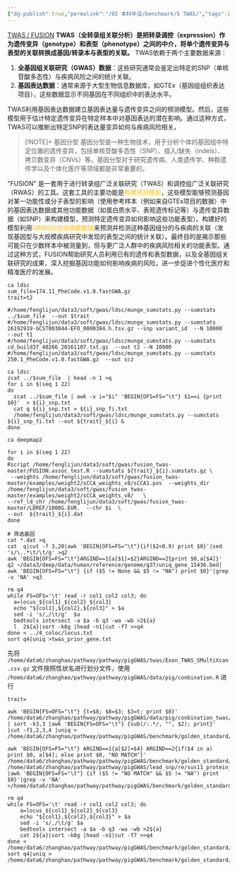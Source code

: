 ```yaml
---
{"dg-publish":true,"permalink":"/02 本科毕设/benchmark/5 TWAS/","tags":["gardenEntry"]}
---
```



[TWAS / FUSION](http://gusevlab.org/projects/fusion/) 
**TWAS（全转录组关联分析）是把转录调控（expression）作为遗传变异（genotype）和表型（phenotype）之间的中介，将单个遗传变异与表型的关联转换成基因/转录本与表型的关联。**
TWAS依赖于两个主要数据来源：
1. **全基因组关联研究（GWAS）数据**：这些研究通常会鉴定出特定的SNP（单核苷酸多态性）与疾病风险之间的统计关联。
2. **基因表达数据**：通常来源于大型生物信息数据库，如GTEx（基因组组织表达项目），这些数据显示不同基因在不同组织中的表达水平。

TWAS利用基因表达数据建立基因表达量与遗传变异之间的预测模型。然后，这些模型用于估计特定遗传变异在特定样本中对基因表达的潜在影响。通过这种方式，TWAS可以推断出特定SNP的表达量变异如何与疾病风险相关。
> [!NOTE]+ 基因分型
>   基因分型是一种生物技术，用于分析个体的基因组中特定位置的遗传变异，包括单核苷酸多态性（SNP）、插入/缺失（indels）、拷贝数变异（CNVs）等。基因分型对于研究遗传病、人类遗传学、种群遗传学以及个体化医疗等领域都是非常重要的。

"FUSION" 是一套用于进行转录组广泛关联研究（TWAS）和调控组广泛关联研究（RWAS）的工具。这套工具的主要功能是<font color="#ffc000">构建预测模型</font>，这些模型能够预测基因对某一功能性或分子表型的影响（使用参考样本（例如来自GTEx项目的数据）中的基因表达数据或其他功能数据（如蛋白质水平、表观遗传标记等）与遗传变异数据（如SNP）来构建模型，预测特定遗传变异如何影响这些功能表型）。构建好的模型利用<font color="#ffc000">GWAS的总结摘要数据</font>来预测并检测这种基因组分的与疾病的关联（发现基因型与大规模疾病研究中发现的表型之间的统计关联）。最终目的是揭示那些可能只在少数样本中被测量到，但与更广泛人群中的疾病风险相关的功能表型。通过这种方式，FUSION帮助研究人员利用已有的遗传和表型数据，以及全基因组关联研究的成果，深入挖掘基因功能如何影响疾病的风险，进一步促进个性化医疗和精准医疗的发展。

```shell
ca ldsc
sum_file=174.11_PheCode.v1.0.fastGWA.gz
trait=t2

#/home/fenglijun/data3/soft/gwas/ldsc/munge_sumstats.py --sumstats ../$sum_file  --out $trait
#/home/fenglijun/data3/soft/gwas/ldsc/munge_sumstats.py --sumstats 26192919-GCST003044-EFO_0000384.h.tsv.gz --snp variant_id  --N 10000  --out t1
#/home/fenglijun/data3/soft/gwas/ldsc/munge_sumstats.py --sumstats cd_build37_40266_20161107.txt.gz  --out t2 --N 10000
#/home/fenglijun/data3/soft/gwas/ldsc/munge_sumstats.py --sumstats 250.1_PheCode.v1.0.fastGWA.gz  --out scz

ca ldsc
zcat ../$sum_file  | head -n 1 >q
for i in $(seq 1 22)
do
  zcat ../$sum_file | awk -v i="$i" 'BEGIN{OFS=FS="\t"} $1==i {print $0}'  > ${i}_snp.txt
  cat q ${i}_snp.txt > ${i}_snp_fi.txt
  /home/fenglijun/data3/soft/gwas/ldsc/munge_sumstats.py --sumstats ${i}_snp_fi.txt --out ${trait}_${i} &
done

ca deepmap2

for i in $(seq 1 22)
do
Rscript /home/fenglijun/data3/soft/gwas/fusion_twas-master/FUSION.assoc_test.R --sumstats ${trait}_${i}.sumstats.gz \
 --weights /home/fenglijun/data3/soft/gwas/fusion_twas-master/examples/weight2/sCCA_weights_v8/sCCA1.pos  --weights_dir /home/fenglijun/data3/soft/gwas/fusion_twas-master/examples/weight2/sCCA_weights_v8/   \
--ref_ld_chr /home/fenglijun/data3/soft/gwas/fusion_twas-master/LDREF/1000G.EUR.  --chr $i  \
--out  ${trait}_${i}.dat 
done 

# 筛选基因
cat *.dat >q
cat  q|cut -f 3,20|awk 'BEGIN{OFS=FS="\t"}{if($2<0.9) print $0}'|sed 's/\..*\t/\t/g' >q2
awk 'BEGIN{OFS=FS="\t"}ARGIND==1{a[$1]=$2}ARGIND==2{print $0,a[$4]}' q2 ~/data3/deep/data/human/reference/genome/g37/uniq_gene_15436.bed| awk 'BEGIN{OFS=FS="\t"} {if ($5 != None && $5 != "NA") print $0}'|grep -v 'NA' >q3

rm q4
while FS=OFS='\t' read -r col1 col2 col3; do
  a=locus_${col1}_${col2}_${col3}
  echo "${col1},${col2},${col3}" > $a
  sed -i 's/,/\t/g'  $a
  bedtools intersect -a $a -b q3 -wa -wb >2${a}
  l  2${a}|sort -k8g |head -n1|cut -f7 >>q4
done < ../4_coloc/locus.txt
sort q4|uniq >twas_prior_gene.txt

```


先将 `/home/data6/zhanghao/pathway/pathway/pigGWAS/twas/Exon_TWAS_SMultiXcan.csv.gz` 文件按照性状名进行划分文件，使用 `/home/data6/zhanghao/pathway/pathway/pigGWAS/data/pig/conbination.R` 进行

```shell
trait=

awk 'BEGIN{FS=OFS="\t"} {t=$8; $8=$3; $3=t; print $0}' /home/data6/zhanghao/pathway/pathway/pigGWAS/data/pig/conbination_twas/${trait}.txt | sort -k3,3 |awk 'BEGIN{FS=OFS="\t"} {sub(/:.*/, "", $2); print}' |cut -f1,2,3,4 |uniq > /home/data6/zhanghao/pathway/pathway/pigGWAS/benchmark/golden_standard/twas/${trait}.txt 

awk 'BEGIN{OFS=FS="\t"} ARGIND==1{a[$2]=$4} ARGIND==2{if($4 in a) print $0, a[$4]; else print $0, "NO MATCH"}' /home/data6/zhanghao/pathway/pathway/pigGWAS/benchmark/golden_standard/twas/${trait}.txt /home/data6/zhanghao/pathway/pathway/pigGWAS/lead_snp/re/sus11_protein_gene.bed |awk 'BEGIN{OFS=FS="\t"} {if ($5 != "NO MATCH" && $5 != "NA") print $0}'|grep -v 'NA' >/home/data6/zhanghao/pathway/pathway/pigGWAS/benchmark/golden_standard/twas/q3

rm q4 
while FS=OFS='\t' read -r col1 col2 col3; do 
	a=locus_${col1}_${col2}_${col3}
	echo "${col1},${col2},${col3}" > $a 
	sed -i 's/,/\t/g' $a 
	bedtools intersect -a $a -b q3 -wa -wb >2${a} 
	cat 2${a}|sort -k8g |head -n1|cut -f7 >>q4 
done < /home/data6/zhanghao/pathway/pathway/pigGWAS/benchmark/golden_standard/smr/locus_${trait}.txt 
sort q4|uniq > /home/data6/zhanghao/pathway/pathway/pigGWAS/benchmark/golden_standard/twas/q/${trait}_twas_prior_gene.txt 
```